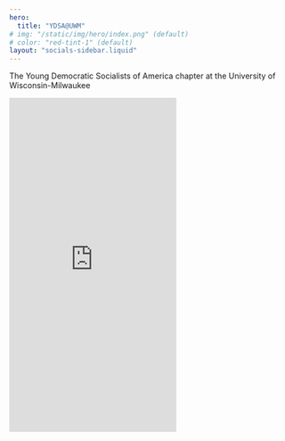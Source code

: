 ```yaml
---
hero:
  title: "YDSA@UWM"
# img: "/static/img/hero/index.png" (default)
# color: "red-tint-1" (default)
layout: "socials-sidebar.liquid"
---
```


The Young Democratic Socialists of America chapter at the University of Wisconsin-Milwaukee

<iframe src="https://calendar.google.com/calendar/embed?src=uwmdsa%40gmail.com&ctz=America%2FChicago" style="border: 0" height="600" frameborder="0" scrolling="no"></iframe>

